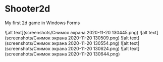 # Shooter2d
My first 2d game in Windows Forms

![alt text](screenshots/Снимок экрана 2020-11-20 130445.png)​
![alt text](screenshots/Снимок экрана 2020-11-20 130509.png)​
![alt text](screenshots/Снимок экрана 2020-11-20 130554.png)​
![alt text](screenshots/Снимок экрана 2020-11-20 130624.png)​
![alt text](screenshots/Снимок экрана 2020-11-20 130644.png)​
